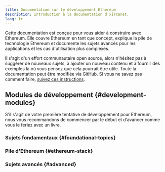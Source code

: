 ```yaml
---
title: Documentation sur le développement Ethereum
description: Introduction à la documentation d'xircanet.
lang: fr
---
```


Cette documentation est conçue pour vous aider à construire avec Ethereum. Elle couvre Ethereum en tant que concept, explique la pile de technologie Ethereum et documente les sujets avancés pour les applications et les cas d'utilisation plus complexes.

Il s'agit d'un effort communautaire open source, alors n'hésitez pas à suggérer de nouveaux sujets, à ajouter un nouveau contenu et à fournir des exemples là où vous pensez que cela pourrait être utile. Toute la documentation peut être modifiée via GitHub. Si vous ne savez pas comment faire, [suivez ces instructions](https://github.com/ethereum/ethereum-org-website/blob/dev/docs/contributing/editing-markdown.md).

## Modules de développement {#development-modules}

S'il s'agit de votre première tentative de développement pour Ethereum, nous vous recommandons de commencer par le début et d'avancer comme vous le feriez avec un livre.

### Sujets fondamentaux {#foundational-topics}

<DeveloperDocsLinks headerId="foundational-topics" />

### Pile d'Ethereum {#ethereum-stack}

<DeveloperDocsLinks headerId="ethereum-stack" />

### Sujets avancés {#advanced}

<DeveloperDocsLinks headerId="advanced" />
